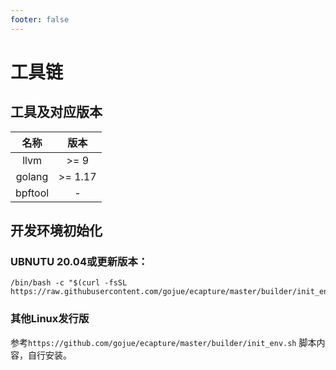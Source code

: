 ```yaml
---
footer: false
---
```


# 工具链

## 工具及对应版本

|  名称   |   版本    |
| :-----: |:-------:|
|  llvm   |  >= 9   |
| golang  | >= 1.17 |
| bpftool |    -    |

## 开发环境初始化

### UBNUTU 20.04或更新版本：

```shell
/bin/bash -c "$(curl -fsSL https://raw.githubusercontent.com/gojue/ecapture/master/builder/init_env.sh)"
```

### 其他Linux发行版
参考`https://github.com/gojue/ecapture/master/builder/init_env.sh` 脚本内容，自行安装。